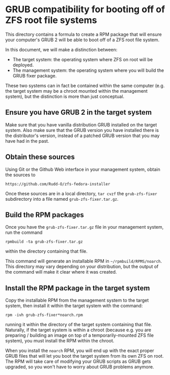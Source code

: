 GRUB compatibility for booting off of ZFS root file systems
===========================================================

This directory contains a formula to create a RPM package that will ensure your computer's GRUB 2 will be able to boot off of a ZFS root file system.

In this document, we will make a distinction between:

* The target system: the operating system where ZFS on root will be deployed.
* The management system: the operating system where you will build the GRUB fixer package.

These two systems can in fact be contained within the same computer (e.g. the target system may be a chroot mounted within the management system), but the distinction is more than just conceptual.

Ensure you have GRUB 2 in the target system
-------------------------------------------

Make sure that you have vanilla distribution GRUB installed on the target system.  Also make sure that the GRUB version you have installed there is the distributor's version, instead of a patched GRUB version that you may have had in the past.

Obtain these sources
--------------------

Using Git or the Github Web interface in your management system, obtain the sources to

    https://github.com/Rudd-O/zfs-fedora-installer

Once these sources are in a local directory, `tar cvzf` the `grub-zfs-fixer` subdirectory into a file named `grub-zfs-fixer.tar.gz`.

Build the RPM packages
----------------------

Once you have the `grub-zfs-fixer.tar.gz` file in your management system, run the command

    rpmbuild -ta grub-zfs-fixer.tar.gz

within the directory containing that file.

This command will generate an installable RPM in `~/rpmbuild/RPMS/noarch`.  This directory may vary depending on your distribution, but the output of the command will make it clear where it was created.

Install the RPM package in the target system
--------------------------------------------

Copy the installable RPM from the management system to the target system, then install it within the target system with the command:

    rpm -ivh grub-zfs-fixer*noarch.rpm

running it within the directory of the target system containing that file.  Naturally, if the target system is within a chroot (because e.g. you are preparing / building an image on top of a temporarily-mounted ZFS file system), you must install the RPM within the chroot.

When you install the `noarch` RPM, you will end up with the exact proper GRUB files that will let you boot the target system from its own ZFS on root.  The RPM will take care of modifying your GRUB scripts as GRUB gets upgraded, so you won't have to worry about GRUB problems anymore.
